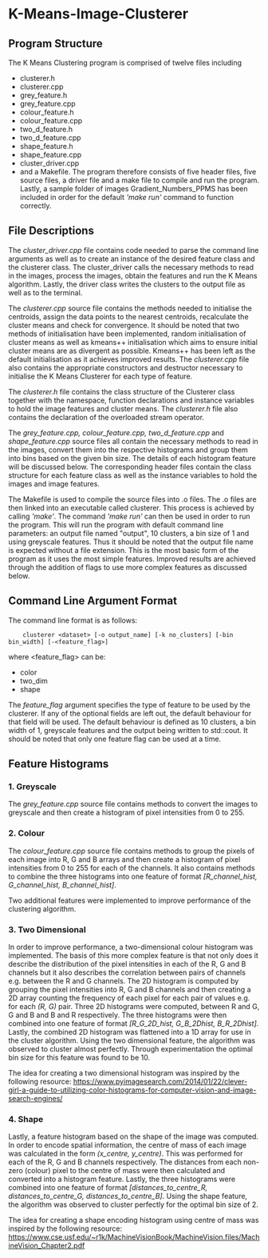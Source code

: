 # K-Means-Image-Clusterer


## Program Structure
The K Means Clustering program is comprised of twelve files including 
- clusterer.h
- clusterer.cpp
- grey_feature.h
- grey_feature.cpp 
- colour_feature.h
- colour_feature.cpp
- two_d_feature.h
- two_d_feature.cpp
- shape_feature.h
- shape_feature.cpp
- cluster_driver.cpp
- and a Makefile.
The program therefore consists of five header files, five source files, a driver file and a make file to compile and run the program.
Lastly, a sample folder of images Gradient_Numbers_PPMS has been included in order for the default _'make run'_ command to function correctly.

## File Descriptions
The _cluster_driver.cpp_ file contains code needed to parse the command line arguments as well as to create an instance of the desired feature class and the clusterer class. The cluster_driver calls the necessary methods to read in the images, process the images, obtain the features and run the K Means algorithm.
Lastly, the driver class writes the clusters to the output file as well as to the terminal.

The _clusterer.cpp_ source file contains the methods needed to initialise the centroids, assign the data points to the nearest centroids, recalculate the cluster means and check for convergence.
It should be noted that two methods of initialisation have been implemented, random initialisation of cluster means as well as kmeans++ initialisation which aims to ensure initial cluster means are as divergent as possible.
Kmeans++ has been left as the default initialisation as it achieves improved results.
The _clusterer.cpp_ file also contains the appropriate constructors and destructor necessary to initialise the K Means Clusterer for each type of feature.

The _clusterer.h_ file contains the class structure of the Clusterer class together with the namespace, function declarations and instance variables to hold the image features and cluster means. 
The _clusterer.h_ file also contains the declaration of the overloaded stream operator.  

The _grey_feature.cpp, colour_feature.cpp, two_d_feature.cpp_ and _shape_feature.cpp_ source files all contain the necessary methods to read in the images, convert them into the respective histograms and group them into bins based on the given bin size.
The details of each histogram feature will be discussed below. The corresponding header files contain the class structure for each feature class as well as the instance variables to hold the images and image features. 

The Makefile is used to compile the source files into .o files.
The .o files are then linked into an executable called clusterer. This process is achieved by calling _'make'_.
The command _'make run'_ can then be used in order to run the program. This will run the program with default command line parameters: an output file named "output", 10 clusters, a bin size of 1 and using greyscale features.
Thus it should be noted that the output file name is expected without a file extension.
This is the most basic form of the program as it uses the most simple features. Improved results are achieved through the addition of flags to use more complex features as discussed below.


## Command Line Argument Format
The command line format is as follows:
```
    clusterer <dataset> [-o output_name] [-k no_clusters] [-bin bin_width] [-<feature_flag>]   
````
where <feature_flag> can be:
- color
- two_dim
- shape

The _feature_flag_ argument specifies the type of feature to be used by the clusterer.
If any of the optional fields are left out, the default behaviour for that field will be used.
The default behaviour is defined as 10 clusters, a bin width of 1, greyscale features and the output being written to std::cout.
It should be noted that only one feature flag can be used at a time. 

## Feature Histograms
### 1. Greyscale
The _grey_feature.cpp_ source file contains methods to convert the images to greyscale and then create a histogram of pixel intensities from 0 to 255.

### 2. Colour 
The _colour_feature.cpp_ source file contains methods to group the pixels of each image into R, G and B arrays and then create a histogram of pixel intensities from 0 to 255 for each of the channels.
It also contains methods to combine the three histograms into one feature of format _[R_channel_hist, G_channel_hist, B_channel_hist]_. 

Two additional features were implemented to improve performance of the clustering algorithm. 

### 3. Two Dimensional
In order to improve performance, a two-dimensional colour histogram was implemented. 
The basis of this more complex feature is that not only does it describe the distribution of the pixel intensities in each of the R, G and B channels but it also describes the correlation between pairs of channels e.g. between the R and G channels.
The 2D histogram is computed by grouping the pixel intensities into R, G and B channels and then creating a 2D array counting the frequency of each pixel for each pair of values e.g. for each _(R, G)_ pair.
Three 2D histograms were computed, between R and G, G and B and B and R respectively. The three histograms were then combined into one feature of format _[R_G_2D_hist, G_B_2Dhist, B_R_2Dhist]_.
Lastly, the combined 2D histogram was flattened into a 1D array for use in the cluster algorithm.
Using the two dimensional feature, the algorithm was observed to cluster almost perfectly.
Through experimentation the optimal bin size for this feature was found to be 10.

 The idea for creating a two dimensional histogram was inspired by the following resource:
 https://www.pyimagesearch.com/2014/01/22/clever-girl-a-guide-to-utilizing-color-histograms-for-computer-vision-and-image-search-engines/

### 4. Shape 
Lastly, a feature histogram based on the shape of the image was computed.
In order to encode spatial information, the centre of mass of each image was calculated in the form _(x_centre, y_centre)_.
This was performed for each of the R, G and B channels respectively. 
The distances from each non-zero (colour) pixel to the centre of mass were then calculated and converted into a histogram feature.
Lastly, the three histograms were combined into one feature of format _[distances_to_centre_R, distances_to_centre_G, distances_to_centre_B]_.
Using the shape feature, the algorithm was observed to cluster perfectly for the optimal bin size of 2.

 The idea for creating a shape encoding histogram using centre of mass was inspired by the following resource:
 https://www.cse.usf.edu/~r1k/MachineVisionBook/MachineVision.files/MachineVision_Chapter2.pdf

